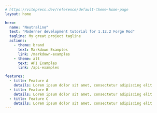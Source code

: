 ```yaml
---
# https://vitepress.dev/reference/default-theme-home-page
layout: home

hero:
  name: "Neutralino"
  text: "Moderner development tutorial for 1.12.2 Forge Mod"
  tagline: My great project tagline
  actions:
    - theme: brand
      text: Markdown Examples
      link: /markdown-examples
    - theme: alt
      text: API Examples
      link: /api-examples

features:
  - title: Feature A
    details: Lorem ipsum dolor sit amet, consectetur adipiscing elit
  - title: Feature B
    details: Lorem ipsum dolor sit amet, consectetur adipiscing elit
  - title: Feature C
    details: Lorem ipsum dolor sit amet, consectetur adipiscing elit
---
```


